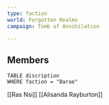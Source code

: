 ```yaml
---
type: faction
world: Forgotten Realms
campaign: Tomb of Annihilation

---
```




## Members
```dataview
TABLE discription
WHERE faction = "Barae"
```

[[Ras Nsi]]
[[Alisanda Rayburton]]